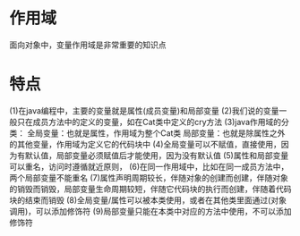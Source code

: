 # 作用域
面向对象中，变量作用域是非常重要的知识点
# 特点
(1)在java编程中，主要的变量就是属性(成员变量)和局部变量
(2)我们说的变量一般只在成员方法中的定义的变量，如在Cat类中定义的cry方法
(3)java作用域的分类：
全局变量：也就是属性，作用域为整个Cat类
局部变量：也就是除属性之外的其他变量，作用域为定义它的代码块中
(4)全局变量可以不赋值，直接使用，因为有默认值，局部变量必须赋值后才能使用，因为没有默认值
(5)属性和局部变量可以重名，访问时遵循就近原则，
(6)在同一作用域中，比如在同一成员方法中，两个局部变量不能重名
(7)属性声明周期较长，伴随对象的创建而创建，伴随对象的销毁而销毁，局部变量生命周期较短，伴随它代码块的执行而创建，伴随着代码块的结束而销毁
(8)全局变量/属性可以被本类使用，或者在其他类里面通过(对象调用)，可以添加修饰符
(9)局部变量只能在本类中对应的方法中使用，不可以添加修饰符